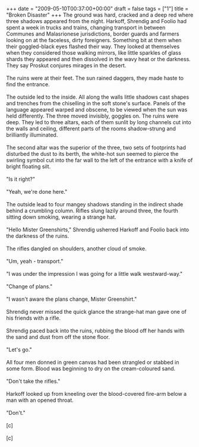 +++
date = "2009-05-10T00:37:00+00:00"
draft = false
tags = ["1"]
title = "Broken Disaster"
+++
The ground was hard, cracked and a deep red where three shadows appeared from the night. Harkoff, Shrendig and Foolio had spent a week in trucks and trains, changing transport in between Communes and Malasrionese jurisdictions, border guards and farmers looking on at the faceless, dirty foreigners. Something bit at them when their goggled-black eyes flashed their way. They looked at themselves when they considered those walking mirrors, like little sparkles of glass shards they appeared and then dissolved in the wavy heat or the darkness. They say Proskut conjures mirages in the desert.<br/><br/>The ruins were at their feet. The sun rained daggers, they made haste to find the entrance.<br/><br/>The outside led to the inside. All along the walls little shadows cast shapes and trenches from the chiselling in the soft stone's surface. Panels of the language appeared warped and obscene, to be viewed when the sun was held differently. The three moved invisibly, goggles on. The ruins were deep. They led to three altars, each of them sunlit by long channels cut into the walls and ceiling, different parts of the rooms shadow-strung and brilliantly illuminated.<br/><br/>The second altar was the superior of the three, two sets of footprints had disturbed the dust to its berth, the white-hot sun seemed to pierce the swirling symbol cut into the far wall to the left of the entrance with a knife of bright floating silt.<br/><br/>"Is it right?"<br/><br/>"Yeah, we're done here."<br/><br/>The outside lead to four mangey shadows standing in the indirect shade behind a crumbling column. Rifles slung lazily around three, the fourth sitting down smoking, wearing a strange hat.<br/><br/>"Hello Mister Greenshirts," Shrendig usherred Harkoff and Foolio back into the darkness of the ruins.<br/><br/>The rifles dangled on shoulders, another cloud of smoke.<br/><br/>"Um, yeah - transport."<br/><br/>"I was under the impression I was going for a little walk westward-way."<br/><br/>"Change of plans."<br/><br/>"I wasn't aware the plans change, Mister Greenshirt."<br/><br/>Shrendig never missed the quick glance the strange-hat man gave one of his friends with a rifle.<br/><br/>Shrendig paced back into the ruins, rubbing the blood off her hands with the sand and dust from off the stone floor.<br/><br/>"Let's go."<br/><br/>All four men donned in green canvas had been strangled or stabbed in some form. Blood was beginning to dry on the cream-coloured sand.<br/><br/>"Don't take the rifles."<br/><br/>Harkoff looked up from kneeling over the blood-covered fire-arm below a man with an opened throat.<br/><br/>"Don't."<br/><br/>[c]<br/><br/>[c]<div class="blogger-post-footer"><img width='1' height='1' src='https://blogger.googleusercontent.com/tracker/5693059957647979680-8024092306889258247?l=cosmiccowbell.blogspot.com' alt='' /></div>